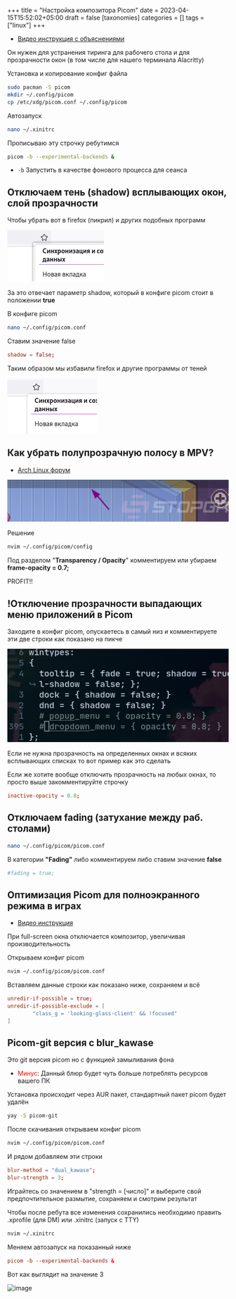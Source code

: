 +++
title = "Настройка композитора Picom"
date = 2023-04-15T15:52:02+05:00
draft = false
[taxonomies]
categories = []
tags = ["linux"]
+++

- [Видео инструкция с объяснениями](https://www.youtube.com/watch?v=t6Klg7CvUxA&t=419s)

Он нужен для устранения тиринга для рабочего стола и для прозрачности окон (в том числе для нашего терминала Alacritty)

Установка и копирование конфиг файла

```sh
sudo pacman -S picom
mkdir ~/.config/picom
cp /etc/xdg/picom.conf ~/.config/picom
```

Автозапуск

```sh
nano ~/.xinitrc
```

Прописываю эту строчку ребутимся

```sh
picom -b --experimental-backends &
```

- `-b` Запустить в качестве фонового процесса для сеанса

## Отключаем тень (shadow) всплывающих окон, слой прозрачности

Чтобы убрать вот в firefox (пикрил) и других подобных программ

![image](/images/compositor-picom/shadow-before.png)

За это отвечает параметр shadow, который в конфиге picom стоит в положении **true**

В конфиге picom

```sh
nano ~/.config/picom.conf
```

Ставим значение false

```conf
shadow = false;
```

Таким образом мы избавили firefox и другие программы от теней

![image](/images/compositor-picom/shadow-after.png)

## Как убрать полупрозрачную полосу в MPV?

- [Arch Linux форум](https://bbs.archlinux.org/viewtopic.php?id=261232)

![image](/images/compositor-picom/white-line-on-mpv.png)

Решение

```sh
nvim ~/.config/picom/config
```

Под разделом "**Transparency / Opacity**" комментируем или убираем **frame-opacity = 0.7;**

PROFIT!!

## !Отключение прозрачности выпадающих меню приложений в Picom

Заходите в конфиг picom, опускаетесь в самый низ и комментируете эти две строки как показано на пикче

![image](/images/compositor-picom/disable-transparency-dropdown-menu.png)

Если не нужна прозрачность на определенных окнах и всяких всплывающих списках то вот пример как это сделать

Если же хотите вообще отключить прозрачность на любых окнах, то просто выше закомментируйте строчку

```conf
inactive-opacity = 0.8;
```

## Отключаем fading (затухание между раб. столами)

```sh
nano ~/.config/picom/picom.conf
```

В категории **"Fading"** либо комментируем либо ставим значение **false**

```conf
#fading = true;
```

## Оптимизация Picom для полноэкранного режима в играх

- [Видео инструкция](https://www.youtube.com/watch?v=K8kF-SfkaHE)

При full-screen окна отключается композитор, увеличивая производительность

Открываем конфиг picom

```sh
nvim ~/.config/picom/picom.conf
```

Вставляем данные строки как показано ниже, сохраняем и всё

```conf
unredir-if-possible = true;
unredir-if-possible-exclude = [
        "class_g = 'looking-glass-client' && !focused"
]
```

## Picom-git версия с blur_kawase

Это git версия picom но с функцией замыливания фона

- <font color="red">Минус</font>: Данный блюр будет чуть больше потреблять ресурсов вашего ПК

Установка происходит через AUR пакет, стандартный пакет picom будет удалён

```sh
yay -S picom-git
```

После скачивания открываем конфиг picom

```sh
nvim ~/.config/picom/picom.conf
```

И рядом добавляем эти строки

```conf
blur-method = "dual_kawase";
blur-strength = 3;
```

Играйтесь со значением в "strength = [число]" и выберите свой предпочтительное размытие, сохраняем и смотрим результат

Чтобы после ребута все изменения сохранились необходимо править .xprofile (для DM) или .xinitrc (запуск с TTY)

```sh
nvim ~/.xinitrc
```

Меняем автозапуск на показанный ниже

```conf
picom -b --experimental-backends &
```

Вот как выглядит на значение 3

![image](/images/compositor-picom/blur-picom.png)
